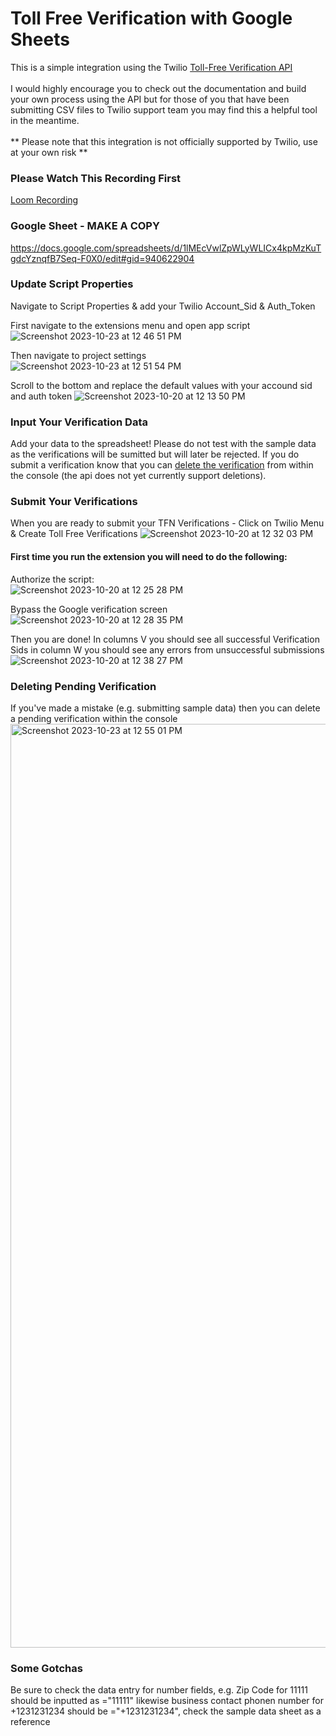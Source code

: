 # Toll Free Verification with Google Sheets
This is a simple integration using the Twilio [Toll-Free Verification API](https://www.twilio.com/docs/messaging/compliance/toll-free/api-onboarding)
</br></br>
I would highly encourage you to check out the documentation and build your own process using the API but for those of you that have been submitting CSV files to Twilio support team you may find this a helpful tool in the meantime.
</br></br>
** Please note that this integration is not officially supported by Twilio, use at your own risk **

### Please Watch This Recording First
[Loom Recording](https://www.loom.com/share/4d1f25df05274c208a3335253b40894e?sid=8733b6d1-aa21-4fc2-9fbf-982fcdca4a4a)

### Google Sheet - MAKE A COPY
https://docs.google.com/spreadsheets/d/1lMEcVwlZpWLyWLICx4kpMzKuTgdcYznqfB7Seq-F0X0/edit#gid=940622904

### Update Script Properties
Navigate to Script Properties & add your Twilio Account_Sid & Auth_Token

First navigate to the extensions menu and open app script
![Screenshot 2023-10-23 at 12 46 51 PM](https://github.com/benjohnstone1/gSheetTollFreeVerification/assets/7649418/9a522b06-6dd8-4312-9b19-a57574523ebe)

Then navigate to project settings
</br>
![Screenshot 2023-10-23 at 12 51 54 PM](https://github.com/benjohnstone1/gSheetTollFreeVerification/assets/7649418/1971e30e-0e21-4763-ab62-98ffed1707a8)

Scroll to the bottom and replace the default values with your accound sid and auth token
![Screenshot 2023-10-20 at 12 13 50 PM](https://github.com/benjohnstone1/gSheetTollFreeVerification/assets/7649418/7cfd4c25-89d9-4a06-81b4-90539bfb43f1)

### Input Your Verification Data
Add your data to the spreadsheet! Please do not test with the sample data as the verifications will be sumitted but will later be rejected. If you do submit a verification know that you can [delete the verification](https://github.com/benjohnstone1/gSheetTollFreeVerification/blob/main/README.md#deleting-pending-verification) from within the console (the api does not yet currently support deletions).

### Submit Your Verifications
When you are ready to submit your TFN Verifications - Click on Twilio Menu & Create Toll Free Verifications
![Screenshot 2023-10-20 at 12 32 03 PM](https://github.com/benjohnstone1/gSheetTollFreeVerification/assets/7649418/f39632c4-4c4c-46b4-aec3-b73ba4d86289)

#### First time you run the extension you will need to do the following:
Authorize the script:
</br>
![Screenshot 2023-10-20 at 12 25 28 PM](https://github.com/benjohnstone1/gSheetTollFreeVerification/assets/7649418/8f33e337-1c45-4c97-84f2-4f9117f4feee)

Bypass the Google verification screen
</br>
![Screenshot 2023-10-20 at 12 28 35 PM](https://github.com/benjohnstone1/gSheetTollFreeVerification/assets/7649418/f38e8ae1-6a67-42e4-b85b-519d9d799be1)

Then you are done! In columns V you should see all successful Verification Sids in column W you should see any errors from unsuccessful submissions
</br>
![Screenshot 2023-10-20 at 12 38 27 PM](https://github.com/benjohnstone1/gSheetTollFreeVerification/assets/7649418/680cd8b5-af9d-4a12-9692-1d6516977474) 

### Deleting Pending Verification
If you've made a mistake (e.g. submitting sample data) then you can delete a pending verification within the console
<img width="1478" alt="Screenshot 2023-10-23 at 12 55 01 PM" src="https://github.com/benjohnstone1/gSheetTollFreeVerification/assets/7649418/e4a3fc7c-f0c5-43a0-970d-c741784bfd5d">

### Some Gotchas
Be sure to check the data entry for number fields, e.g. Zip Code for 11111 should be inputted as ="11111" likewise business contact phonen number for +1231231234 should be ="+1231231234", check the sample data sheet as a reference






